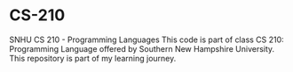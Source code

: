 # CS-210
SNHU CS 210 - Programming Languages
This code is part of class CS 210: Programming Language offered by Southern New Hampshire University.
This repository is part of my learning journey.
